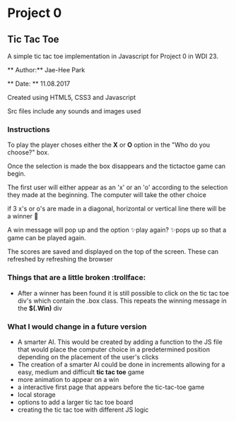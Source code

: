 # Project 0

## Tic Tac Toe

A simple tic tac toe implementation in Javascript for Project 0 in WDI 23.

** Author:**  Jae-Hee Park

** Date: ** 11.08.2017

Created using HTML5, CSS3 and Javascript

Src files include any sounds and images used

### Instructions ###

To play the player choses either the **X** or **O** option in the "Who do you choose?" box.

Once the selection is made the box disappears and the tictactoe game can begin.

The first user will either appear as an 'x' or an 'o' according to the selection they made at the beginning. The computer will take the other choice

if 3 x's or o's are made in a diagonal, horizontal or vertical line there will be a winner :clap:

A win message will pop up and the option :sparkles:play again? :sparkles:pops up so that a game can be played again.

The scores are saved and displayed on the top of the screen. These can refreshed by refreshing the browser

### Things that are a little broken :trollface:
* After a winner has been found it is still possible to click on the tic tac toe div's which contain the .box class. This repeats the winning message in the **$(.Win)** div

### What I would change in a future version
* A smarter AI. This would be created by adding a function to the JS file that would place the computer choice in a predetermined position depending on the placement of the user's clicks
* The creation of a smarter AI could be done in increments allowing for a easy, medium and difficult  **tic tac toe** game
* more animation to appear on a win
* a interactive first page that appears before the tic-tac-toe game
* local storage
* options to add a larger tic tac toe board
* creating the tic tac toe with different JS logic  

